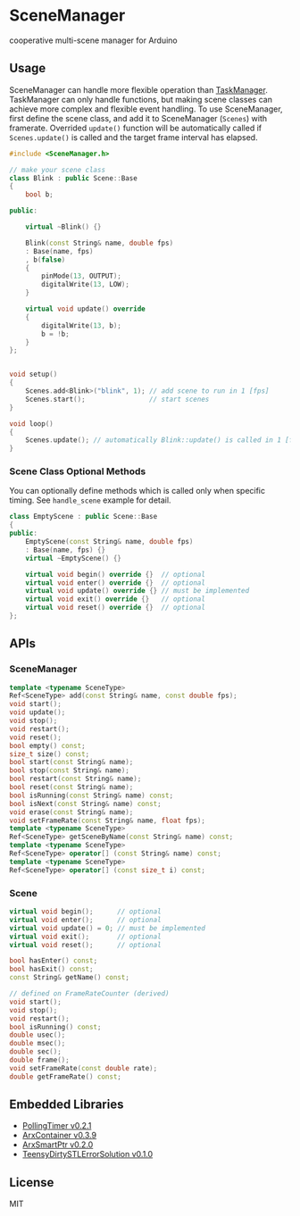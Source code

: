 # SceneManager

cooperative multi-scene manager for Arduino


## Usage

SceneManager can handle more flexible operation than [TaskManager](https://github.com/hideakitai/TaskManager).
TaskManager can only handle functions, but making scene classes can achieve more complex and flexible event handling.
To use SceneManager, first define the scene class, and add it to SceneManager (`Scenes`) with framerate.
Overrided `update()` function will be automatically called if `Scenes.update()` is called and the target frame interval has elapsed.

```C++
#include <SceneManager.h>

// make your scene class
class Blink : public Scene::Base
{
    bool b;

public:

    virtual ~Blink() {}

    Blink(const String& name, double fps)
    : Base(name, fps)
    , b(false)
    {
        pinMode(13, OUTPUT);
        digitalWrite(13, LOW);
    }

    virtual void update() override
    {
        digitalWrite(13, b);
        b = !b;
    }
};


void setup()
{
    Scenes.add<Blink>("blink", 1); // add scene to run in 1 [fps]
    Scenes.start();                // start scenes
}

void loop()
{
    Scenes.update(); // automatically Blink::update() is called in 1 [fps]
}
```


### Scene Class Optional Methods

You can optionally define methods which is called only when specific timing.
See `handle_scene` example for detail.

```C++
class EmptyScene : public Scene::Base
{
public:
    EmptyScene(const String& name, double fps)
    : Base(name, fps) {}
    virtual ~EmptyScene() {}

    virtual void begin() override {}  // optional
    virtual void enter() override {}  // optional
    virtual void update() override {} // must be implemented
    virtual void exit() override {}   // optional
    virtual void reset() override {}  // optional
};
```

## APIs

### SceneManager

```C++
template <typename SceneType>
Ref<SceneType> add(const String& name, const double fps);
void start();
void update();
void stop();
void restart();
void reset();
bool empty() const;
size_t size() const;
bool start(const String& name);
bool stop(const String& name);
bool restart(const String& name);
bool reset(const String& name);
bool isRunning(const String& name) const;
bool isNext(const String& name) const;
void erase(const String& name);
void setFrameRate(const String& name, float fps);
template <typename SceneType>
Ref<SceneType> getSceneByName(const String& name) const;
template <typename SceneType>
Ref<SceneType> operator[] (const String& name) const;
template <typename SceneType>
Ref<SceneType> operator[] (const size_t i) const;
```

### Scene

```C++
virtual void begin();      // optional
virtual void enter();      // optional
virtual void update() = 0; // must be implemented
virtual void exit();       // optional
virtual void reset();      // optional

bool hasEnter() const;
bool hasExit() const;
const String& getName() const;

// defined on FrameRateCounter (derived)
void start();
void stop();
void restart();
bool isRunning() const;
double usec();
double msec();
double sec();
double frame();
void setFrameRate(const double rate);
double getFrameRate() const;
```

## Embedded Libraries

- [PollingTimer v0.2.1](https://github.com/hideakitai/PollingTimer)
- [ArxContainer v0.3.9](https://github.com/hideakitai/ArxContainer)
- [ArxSmartPtr v0.2.0](https://github.com/hideakitai/ArxSmartPtr)
- [TeensyDirtySTLErrorSolution v0.1.0](https://github.com/hideakitai/TeensyDirtySTLErrorSolution)


## License

MIT
